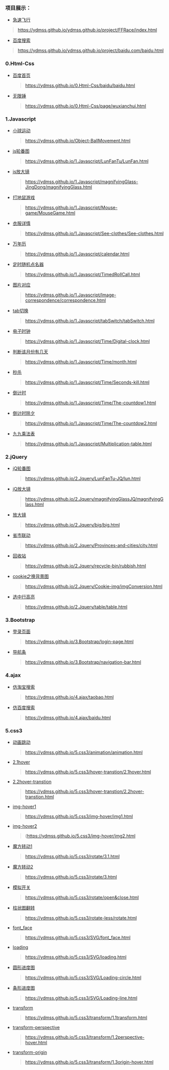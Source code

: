 ### 项目展示：
* [急速飞行](https://ydmss.github.io/ydmss.github.io/project/FFRace/index.html)
> https://ydmss.github.io/ydmss.github.io/project/FFRace/index.html

* [百度搜索](https://ydmss.github.io/ydmss.github.io/project/baidu.com/baidu.html)
> https://ydmss.github.io/ydmss.github.io/project/baidu.com/baidu.html

### 0.Html-Css
* [百度首页](https://ydmss.github.io/ydmss.github.io/0.Html-Css/baidu/baidu.html)
  > https://ydmss.github.io/0.Html-Css/baidu/baidu.html

* [无限锤](https://ydmss.github.io/0.Html-Css/page/wuxianchui.html)
  > https://ydmss.github.io/0.Html-Css/page/wuxianchui.html

### 1.Javascript
* [小球运动]( https://ydmss.github.io/Object-BallMovement.html)
  > https://ydmss.github.io/Object-BallMovement.html

* [js轮番图](https://ydmss.github.io/1.Javascript/LunFanTu/LunFan.html)
  > https://ydmss.github.io/1.Javascript/LunFanTu/LunFan.html

* [js放大镜](https://ydmss.github.io/1.Javascript/magnifyingGlass-JingDong/magnifyingGlass.html)
  > https://ydmss.github.io/1.Javascript/magnifyingGlass-JingDong/magnifyingGlass.html

* [打地鼠游戏](https://ydmss.github.io/1.Javascript/Mouse-game/MouseGame.html)
  > https://ydmss.github.io/1.Javascript/Mouse-game/MouseGame.html

* [衣服详情](https://ydmss.github.io/1.Javascript/See-clothes/See-clothes.html)
  > https://ydmss.github.io/1.Javascript/See-clothes/See-clothes.html

* [万年历](https://ydmss.github.io/1.Javascript/calendar.html)
  > https://ydmss.github.io/1.Javascript/calendar.html

* [定时随机点名器](https://ydmss.github.io/1.Javascript/TimedRollCall.html)
  > https://ydmss.github.io/1.Javascript/TimedRollCall.html

* [图片对应](https://ydmss.github.io/1.Javascript/Image-correspondence/correspondence.html)
  > https://ydmss.github.io/1.Javascript/Image-correspondence/correspondence.html

* [tab切换](https://ydmss.github.io/1.Javascript/tabSwitch/tabSwitch.html)
  > https://ydmss.github.io/1.Javascript/tabSwitch/tabSwitch.html

* [电子时钟](https://ydmss.github.io/1.Javascript/Time/Digital-clock.html)
  > https://ydmss.github.io/1.Javascript/Time/Digital-clock.html

* [判断该月份有几天](https://ydmss.github.io/1.Javascript/Time/month.html)
  > https://ydmss.github.io/1.Javascript/Time/month.html

* [秒杀](https://ydmss.github.io/1.Javascript/Time/Seconds-kill.html)
  > https://ydmss.github.io/1.Javascript/Time/Seconds-kill.html

* [倒计时](https://ydmss.github.io/1.Javascript/Time/The-countdow1.html)
  > https://ydmss.github.io/1.Javascript/Time/The-countdow1.html

* [倒计时除夕](https://ydmss.github.io/1.Javascript/Time/The-countdow2.html)
  > https://ydmss.github.io/1.Javascript/Time/The-countdow2.html

* [九九乘法表](https://ydmss.github.io/1.Javascript/Multiplication-table.html)
  > https://ydmss.github.io/1.Javascript/Multiplication-table.html

### 2.jQuery

* [jQ轮番图](https://ydmss.github.io/2.Jquery/LunFanTu-JQ/lun.html)
  > https://ydmss.github.io/2.Jquery/LunFanTu-JQ/lun.html

* [jQ放大镜](https://ydmss.github.io/2.Jquery/magnifyingGlassJQ/magnifyingGlass.html)
  > https://ydmss.github.io/2.Jquery/magnifyingGlassJQ/magnifyingGlass.html
* [放大镜](https://ydmss.github.io/2.Jquery/big/big.html)
  > https://ydmss.github.io/2.Jquery/big/big.html

* [省市联动](https://ydmss.github.io/2.Jquery/Provinces-and-cities/city.html)
  > https://ydmss.github.io/2.Jquery/Provinces-and-cities/city.html

* [回收站](https://ydmss.github.io/2.Jquery/recycle-bin/rubbish.html)
  > https://ydmss.github.io/2.Jquery/recycle-bin/rubbish.html
* [cookie之换背景图](https://ydmss.github.io/2.Jquery/Cookie-img/imgConversion.html)
  >https://ydmss.github.io/2.Jquery/Cookie-img/imgConversion.html
* [选中行高亮](https://ydmss.github.io/2.Jquery/table/table.html)
  >https://ydmss.github.io/2.Jquery/table/table.html


### 3.Bootstrap

* [登录页面](https://ydmss.github.io/3.Bootstrap/login-page.html)
  > https://ydmss.github.io/3.Bootstrap/login-page.html

* [导航条](https://ydmss.github.io/3.Bootstrap/navigation-bar.html)
  > https://ydmss.github.io/3.Bootstrap/navigation-bar.html

### 4.ajax
* [仿淘宝搜索](https://ydmss.github.io/4.ajax/taobao.html)
  > https://ydmss.github.io/4.ajax/taobao.html
* [仿百度搜索](https://ydmss.github.io/4.ajax/baidu.html)
  > https://ydmss.github.io/4.ajax/baidu.html

### 5.css3
* [动画跳动](https://ydmss.github.io/5.css3/animation/animation.html)
  > https://ydmss.github.io/5.css3/animation/animation.html

* [2.1hover](https://ydmss.github.io/5.css3/hover-transtion/2.1hover.html)
  > https://ydmss.github.io/5.css3/hover-transtion/2.1hover.html

* [2.2hover-transtion](https://ydmss.github.io/5.css3/hover-transtion/2.2hover-transtion.html)
  > https://ydmss.github.io/5.css3/hover-transtion/2.2hover-transtion.html

* [img-hover1](https://ydmss.github.io/5.css3/img-hover/img1.html)
  > https://ydmss.github.io/5.css3/img-hover/img1.html

* [img-hover2](https://ydmss.github.io/5.css3/img-hover/img2.html)
  > (https://ydmss.github.io/5.css3/img-hover/img2.html

* [魔方转动1](https://ydmss.github.io/5.css3/rotate/3.1.html)
  > https://ydmss.github.io/5.css3/rotate/3.1.html

* [魔方转动2](https://ydmss.github.io/5.css3/rotate/3.html)
  > https://ydmss.github.io/5.css3/rotate/3.html

* [模拟开关](https://ydmss.github.io/5.css3/rotate/open&close.html)
  > https://ydmss.github.io/5.css3/rotate/open&close.html

* [柱状图翻转](https://ydmss.github.io/5.css3/rotate-less/rotate.html)
  > https://ydmss.github.io/5.css3/rotate-less/rotate.html

* [font_face](https://ydmss.github.io/5.css3/SVG/font_face.html)
  > https://ydmss.github.io/5.css3/SVG/font_face.html

* [loading](https://ydmss.github.io/5.css3/SVG/loading.html)
  > https://ydmss.github.io/5.css3/SVG/loading.html

* [圆形进度图](https://ydmss.github.io/5.css3/SVG/Loading-circle.html)
  > https://ydmss.github.io/5.css3/SVG/Loading-circle.html

* [条形进度图](https://ydmss.github.io/5.css3/SVG/Loading-line.html)
  > https://ydmss.github.io/5.css3/SVG/Loading-line.html
* [transform](https://ydmss.github.io/5.css3/transform/1.1transform.html)
  > https://ydmss.github.io/5.css3/transform/1.1transform.html

* [transform-perspective](https://ydmss.github.io/5.css3/transform/1.2perspective-hover.html)
  > https://ydmss.github.io/5.css3/transform/1.2perspective-hover.html

* [transform-origin](https://ydmss.github.io/5.css3/transform/1.3origin-hover.html)
  > https://ydmss.github.io/5.css3/transform/1.3origin-hover.html